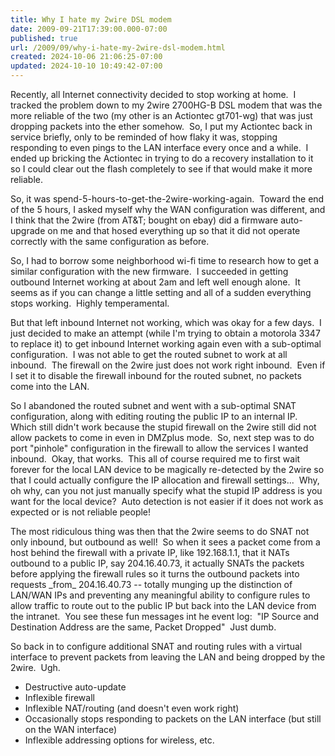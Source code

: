 ```yaml
---
title: Why I hate my 2wire DSL modem
date: 2009-09-21T17:39:00.000-07:00
published: true
url: /2009/09/why-i-hate-my-2wire-dsl-modem.html
created: 2024-10-06 21:06:25-07:00
updated: 2024-10-10 10:49:42-07:00
---
```


Recently, all Internet connectivity decided to stop working at home.  I tracked the problem down to my 2wire 2700HG-B DSL modem that was the more reliable of the two (my other is an Actiontec gt701-wg) that was just dropping packets into the ether somehow.  So, I put my Actiontec back in service briefly, only to be reminded of how flaky it was, stopping responding to even pings to the LAN interface every once and a while.  I ended up bricking the Actiontec in trying to do a recovery installation to it so I could clear out the flash completely to see if that would make it more reliable.  
  
So, it was spend-5-hours-to-get-the-2wire-working-again.  Toward the end of the 5 hours, I asked myself why the WAN configuration was different, and I think that the 2wire (from AT&T; bought on ebay) did a firmware auto-upgrade on me and that hosed everything up so that it did not operate correctly with the same configuration as before.  
  
So, I had to borrow some neighborhood wi-fi time to research how to get a similar configuration with the new firmware.  I succeeded in getting outbound Internet working at about 2am and left well enough alone.  It seems as if you can change a little setting and all of a sudden everything stops working.  Highly temperamental.   
  
But that left inbound Internet not working, which was okay for a few days.  I just decided to make an attempt (while I'm trying to obtain a motorola 3347 to replace it) to get inbound Internet working again even with a sub-optimal configuration.  I was not able to get the routed subnet to work at all inbound.  The firewall on the 2wire just does not work right inbound.  Even if I set it to disable the firewall inbound for the routed subnet, no packets come into the LAN.  
  
So I abandoned the routed subnet and went with a sub-optimal SNAT configuration, along with editing routing the public IP to an internal IP.  Which still didn't work because the stupid firewall on the 2wire still did not allow packets to come in even in DMZplus mode.  So, next step was to do port "pinhole" configuration in the firewall to allow the services I wanted inbound.  Okay, that works.  This all of course required me to first wait forever for the local LAN device to be magically re-detected by the 2wire so that I could actually configure the IP allocation and firewall settings...  Why, oh why, can you not just manually specify what the stupid IP address is you want for the local device?  Auto detection is not easier if it does not work as expected or is not reliable people!  
  
The most ridiculous thing was then that the 2wire seems to do SNAT not only inbound, but outbound as well!  So when it sees a packet come from a host behind the firewall with a private IP, like 192.168.1.1, that it NATs outbound to a public IP, say 204.16.40.73, it actually SNATs the packets before applying the firewall rules so it turns the outbound packets into requests \_from\_ 204.16.40.73 -- totally munging up the distinction of LAN/WAN IPs and preventing any meaningful ability to configure rules to allow traffic to route out to the public IP but back into the LAN device from the intranet.  You see these fun messages int he event log:  "IP Source and Destination Address are the same, Packet Dropped"  Just dumb.  
  
So back in to configure additional SNAT and routing rules with a virtual interface to prevent packets from leaving the LAN and being dropped by the 2wire.  Ugh.  

*   Destructive auto-update
*   Inflexible firewall
*   Inflexible NAT/routing (and doesn't even work right)
*   Occasionally stops responding to packets on the LAN interface (but still on the WAN interface)
*   Inflexible addressing options for wireless, etc.  
    

  
  

<!-- ![](http://img.zemanta.com/pixy.gif?x-id=498a6d1e-5878-875f-8e0f-0b78f98ef944) -->